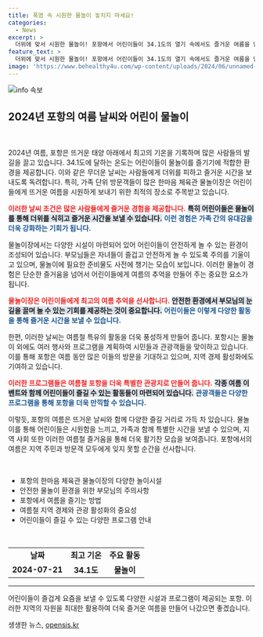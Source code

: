 ```yaml
---
title: 폭염 속 시원한 물놀이 놓치지 마세요!
categories:
  - News
excerpt: >
  더위에 맞서 시원한 물놀이! 포항에서 어린이들이 34.1도의 열기 속에서도 즐거운 여름을 만끽하고 있다. 이 뜨거운 여름, 물놀이의 매력에 빠져보세요!
feature_text: >
  더위에 맞서 시원한 물놀이! 포항에서 어린이들이 34.1도의 열기 속에서도 즐거운 여름을 만끽하고 있다. 이 뜨거운 여름, 물놀이의 매력에 빠져보세요!
image: 'https://www.behealthy4u.com/wp-content/uploads/2024/06/unnamed-file.png'
---
```


<p><img src="https://www.behealthy4u.com/wp-content/uploads/2024/06/unnamed-file.png" alt="info 속보" /></p>

<h2 data-ke-size="size26">2024년 포항의 여름 날씨와 어린이 물놀이</h2>

<p data-ke-size="size16">&nbsp;</p>

<p>2024년 여름, 포항은 뜨거운 태양 아래에서 최고의 기온을 기록하며 많은 사람들의 발길을 끌고 있습니다. 34.1도에 달하는 온도는 어린이들이 물놀이를 즐기기에 적합한 환경을 제공합니다. 이와 같은 무더운 날씨는 사람들에게 더위를 피하고 즐거운 시간을 보내도록 독려합니다. 특히, 가족 단위 방문객들이 많은 한마음 체육관 물놀이장은 어린이들에게 뜨거운 여름을 시원하게 보내기 위한 최적의 장소로 주목받고 있습니다. </p>

<p><b><span style="color: #ee2323;">이러한 날씨 조건은 많은 사람들에게 즐거운 경험을 제공합니다.</span></b> <b><span style="background-color: #21538527;">특히 어린이들은 물놀이를 통해 더위를 식히고 즐거운 시간을 보낼 수 있습니다.</span></b> <b><span style="color: #1a5490;">이런 경험은 가족 간의 유대감을 더욱 강화하는 기회가 됩니다.</span></b></p>

<p>물놀이장에서는 다양한 시설이 마련되어 있어 어린이들이 안전하게 놀 수 있는 환경이 조성되어 있습니다. 부모님들은 자녀들이 즐겁고 안전하게 놀 수 있도록 주의를 기울이고 있으며, 물놀이에 필요한 준비물도 사전에 챙기는 모습이 보입니다. 이러한 물놀이 경험은 단순한 즐거움을 넘어서 어린이들에게 여름의 추억을 만들어 주는 중요한 요소가 됩니다.</p>

<p><b><span style="color: #ee2323;">물놀이장은 어린이들에게 최고의 여름 추억을 선사합니다.</span></b> <b><span style="background-color: #21538527;">안전한 환경에서 부모님의 눈길을 끌며 놀 수 있는 기회를 제공하는 것이 중요합니다.</span></b> <b><span style="color: #1a5490;">어린이들은 이렇게 다양한 활동을 통해 즐거운 시간을 보낼 수 있습니다.</span></b></p>

<p>한편, 이러한 날씨는 여름철 특유의 활동을 더욱 풍성하게 만들어 줍니다. 포항시는 물놀이 외에도 여러 행사와 프로그램을 계획하여 시민들과 관광객들을 맞이하고 있습니다. 이를 통해 포항은 여름 동안 많은 이들의 방문을 기대하고 있으며, 지역 경제 활성화에도 기여하고 있습니다. </p>

<p><b><span style="color: #ee2323;">이러한 프로그램들은 여름철 포항을 더욱 특별한 관광지로 만들어 줍니다.</span></b> <b><span style="background-color: #21538527;">각종 여름 이벤트와 함께 어린이들이 즐길 수 있는 활동들이 마련되어 있습니다.</span></b> <b><span style="color: #1a5490;">관광객들은 다양한 프로그램을 통해 포항을 더욱 만끽할 수 있습니다.</span></b></p>

<p>이렇듯, 포항의 여름은 뜨거운 날씨와 함께 다양한 즐길 거리로 가득 차 있습니다. 물놀이를 통해 어린이들은 시원함을 느끼고, 가족과 함께 특별한 시간을 보낼 수 있으며, 지역 사회 또한 이러한 여름철 즐거움을 통해 더욱 활기찬 모습을 보여줍니다. 포항에서의 여름은 지역 주민과 방문객 모두에게 잊지 못할 순간을 선사합니다. </p>

<p data-ke-size="size16">&nbsp;</p>

<ul>
<li>포항의 한마음 체육관 물놀이장의 다양한 놀이시설</li>
<li>안전한 물놀이 환경을 위한 부모님의 주의사항</li>
<li>포항에서 여름을 즐기는 방법</li>
<li>여름철 지역 경제와 관광 활성화의 중요성</li>
<li>어린이들이 즐길 수 있는 다양한 프로그램 안내</li>
</ul>

<p data-ke-size="size16">&nbsp;</p>

<table>
<tr>
<td style="text-align: center; height: 17px;"><b>날짜</b></td>
<td style="text-align: center; height: 17px;"><b>최고 기온</b></td>
<td style="text-align: center; height: 17px;"><b>주요 활동</b></td>
</tr>
<tr>
<td style="text-align: center; height: 17px;"><b>2024-07-21</b></td>
<td style="text-align: center; height: 17px;"><b>34.1도</b></td>
<td style="text-align: center; height: 17px;"><b>물놀이</b></td>
</tr>
</table>

<hr />

<p>어린이들이 즐겁게 요즘을 보낼 수 있도록 다양한 시설과 프로그램이 제공되는 포항. 이러한 지역의 자원을 최대한 활용하여 더욱 즐거운 여름을 만들어 나갔으면 좋겠습니다.</p>
생생한 뉴스, <a href="https://opensis.kr" rel="dofollow">opensis.kr</a>


